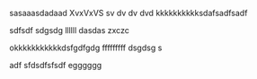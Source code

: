 sasaaasdadaad
XvxVxVS
sv
dv
dv
dvd
kkkkkkkkkksdafsadfsadf



sdfsdf
sdgsdg
llllll
dasdas
zxczc

okkkkkkkkkkkdsfgdfgdg
fffffffff
dsgdsg
s


adf
sfdsdfsfsdf
egggggg
